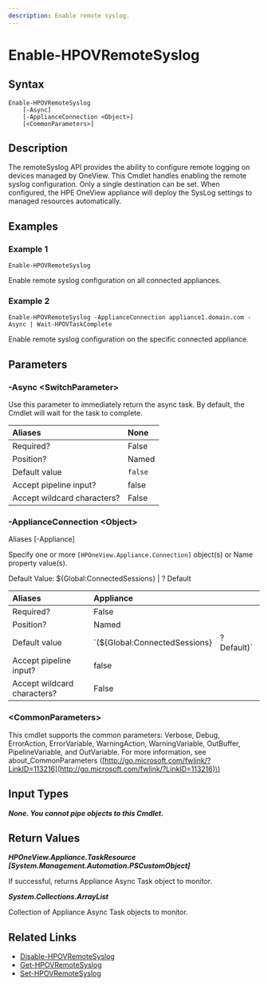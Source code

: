 ```yaml
---
description: Enable remote syslog.
---
```


# Enable-HPOVRemoteSyslog

## Syntax

```text
Enable-HPOVRemoteSyslog
    [-Async]
    [-ApplianceConnection <Object>]
    [<CommonParameters>]
```

## Description

The remoteSyslog API provides the ability to configure remote logging on devices managed by OneView. This Cmdlet handles enabling the remote syslog configuration. Only a single destination can be set. When configured, the HPE OneView appliance will deploy the SysLog settings to managed resources automatically.

## Examples

### Example 1

```text
Enable-HPOVRemoteSyslog
```

Enable remote syslog configuration on all connected appliances.

### Example 2

```text
Enable-HPOVRemoteSyslog -ApplianceConnection appliance1.domain.com -Async | Wait-HPOVTaskComplete
```

Enable remote syslog configuration on the specific connected appliance.

## Parameters

### -Async &lt;SwitchParameter&gt;

Use this parameter to immediately return the async task. By default, the Cmdlet will wait for the task to complete.

| Aliases | None |
| :--- | :--- |
| Required? | False |
| Position? | Named |
| Default value | `false` |
| Accept pipeline input? | false |
| Accept wildcard characters? | False |

### -ApplianceConnection &lt;Object&gt;

Aliases \[-Appliance\]

Specify one or more `[HPOneView.Appliance.Connection]` object\(s\) or Name property value\(s\).

Default Value: ${Global:ConnectedSessions} \| ? Default

| Aliases | Appliance |  |
| :--- | :--- | :--- |
| Required? | False |  |
| Position? | Named |  |
| Default value | \`\(${Global:ConnectedSessions} | ? Default\)\` |
| Accept pipeline input? | false |  |
| Accept wildcard characters? | False |  |

### &lt;CommonParameters&gt;

This cmdlet supports the common parameters: Verbose, Debug, ErrorAction, ErrorVariable, WarningAction, WarningVariable, OutBuffer, PipelineVariable, and OutVariable. For more information, see about\_CommonParameters \([http://go.microsoft.com/fwlink/?LinkID=113216](http://go.microsoft.com/fwlink/?LinkID=113216)\)

## Input Types

_**None. You cannot pipe objects to this Cmdlet.**_

## Return Values

_**HPOneView.Appliance.TaskResource \[System.Management.Automation.PSCustomObject\]**_

If successful, returns Appliance Async Task object to monitor.

_**System.Collections.ArrayList**_ 

Collection of Appliance Async Task objects to monitor.

## Related Links

* [Disable-HPOVRemoteSyslog](disable-hpovremotesyslog.md)
* [Get-HPOVRemoteSyslog](get-hpovremotesyslog.md)
* [Set-HPOVRemoteSyslog](set-hpovremotesyslog.md)

